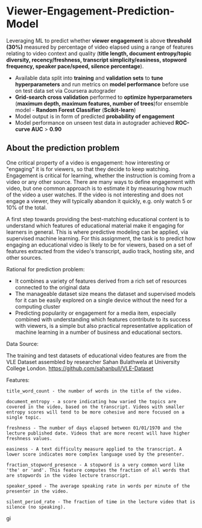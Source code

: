 # Viewer-Engagement-Prediction-Model


Leveraging ML to predict whether **viewer engagement** is above **threshold (30%)** measured by percentage of video elapsed using a range of features relating to video context and quality (**title length, document entropy/topic diversity, recency/freshness, transcript simplicity/easiness, stopword frequency, speaker pace/speed, silence percentage**). 

- Available data split into **training** and **validation sets** to **tune hyperparameters** and run metrics on **model performance** before use on test data set via Coursera autograder
- **Grid-search cross validation** performed to **optimize hyperparameters** (**maximum depth, maximum features, number of trees**)for ensemble model - **Random Forest Classifier** (**Scikit-learn**)
- Model output is in form of predicted **probability of engagement**
- Model performance on unseen test data in autograder achieved **ROC-curve AUC** > **0.90**


## About the prediction problem

One critical property of a video is engagement: how interesting or "engaging" it is for viewers, so that they decide to keep watching. Engagement is critical for learning, whether the instruction is coming from a video or any other source. There are many ways to define engagement with video, but one common approach is to estimate it by measuring how much of the video a user watches. If the video is not interesting and does not engage a viewer, they will typically abandon it quickly, e.g. only watch 5 or 10% of the total. 

A first step towards providing the best-matching educational content is to understand which features of educational material make it engaging for learners in general. This is where predictive modeling can be applied, via supervised machine learning. For this assignment, the task is to predict how engaging an educational video is likely to be for viewers, based on a set of features extracted from the video's transcript, audio track, hosting site, and other sources.


Rational for prediction problem:

* It combines a variety of features derived from a rich set of resources connected to the original data
* The manageable dataset size means the dataset and supervised models for it can be easily explored on a single device without the need for a computing cluster
* Predicting popularity or engagement for a media item, especially combined with understanding which features contribute to its success with viewers, is a simple  but also practical representative application of machine learning in a number of business and educational sectors.


Data Source:

The training and test datasets of educational video features are from the VLE Dataset assembled by researcher Sahan Bulathwela at University College London.
https://github.com/sahanbull/VLE-Dataset


Features:

    title_word_count - the number of words in the title of the video.
    
    document_entropy - a score indicating how varied the topics are covered in the video, based on the transcript. Videos with smaller entropy scores will tend to be more cohesive and more focused on a single topic.
    
    freshness - The number of days elapsed between 01/01/1970 and the lecture published date. Videos that are more recent will have higher freshness values.
    
    easiness - A text difficulty measure applied to the transcript. A lower score indicates more complex language used by the presenter.
    
    fraction_stopword_presence - A stopword is a very common word like 'the' or 'and'. This feature computes the fraction of all words that are stopwords in the video lecture transcript.
    
    speaker_speed - The average speaking rate in words per minute of the presenter in the video.
    
    silent_period_rate - The fraction of time in the lecture video that is silence (no speaking).
gi